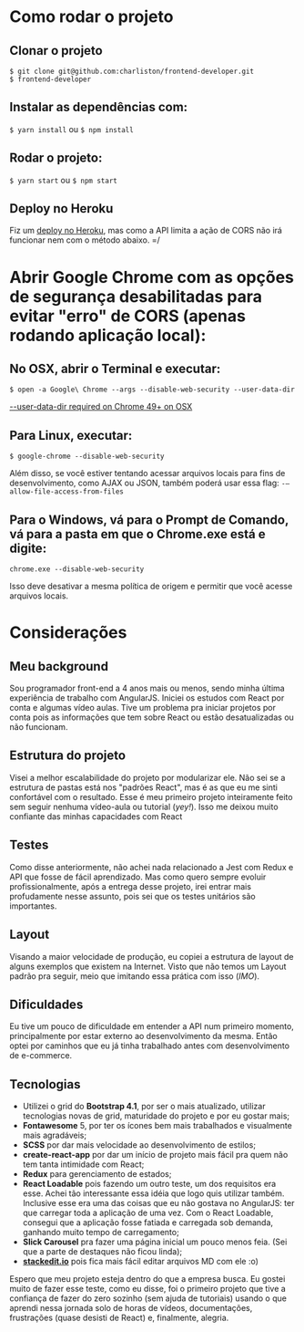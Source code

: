 # Como rodar o projeto

 ## Clonar o projeto

 ```
$ git clone git@github.com:charliston/frontend-developer.git
$ frontend-developer
 ```

## Instalar as dependências com:
`$ yarn install`
ou
`$ npm install`

## Rodar o projeto:
`$ yarn start`
ou
`$ npm start`

## Deploy no Heroku
Fiz um [deploy no Heroku](https://warm-reef-20582.herokuapp.com/), mas como a API limita a ação de CORS não irá funcionar nem com o método abaixo. =/


# Abrir Google Chrome com as opções de segurança desabilitadas para evitar "erro" de CORS (apenas rodando aplicação local):

## No OSX, abrir o Terminal e executar:
`$ open -a Google\ Chrome --args --disable-web-security --user-data-dir`

[--user-data-dir required on Chrome 49+ on OSX](https://stackoverflow.com/a/35509189/773263)

## Para Linux, executar:
`$ google-chrome --disable-web-security`

Além disso, se você estiver tentando acessar arquivos locais para fins de desenvolvimento, como AJAX ou JSON, também poderá
usar essa flag:
`-–allow-file-access-from-files`

## Para o Windows, vá para o Prompt de Comando, vá para a pasta em que o Chrome.exe está e digite:
`chrome.exe --disable-web-security`

Isso deve desativar a mesma política de origem e permitir que você acesse arquivos locais.

# Considerações

## Meu background
Sou programador front-end a 4 anos mais ou menos, sendo minha última experiência de trabalho com AngularJS. Iniciei os
estudos com React por conta e algumas vídeo aulas. Tive um problema pra iniciar projetos por conta pois as informações
que tem sobre React ou estão desatualizadas ou não funcionam.

## Estrutura do projeto
Visei a melhor escalabilidade do projeto por modularizar ele. Não sei se a estrutura de pastas está nos "padrões React",
mas é as que eu me sinti confortável com o resultado.
Esse é meu primeiro projeto inteiramente feito sem seguir nenhuma vídeo-aula ou tutorial (*yey!*). Isso me deixou muito
confiante das minhas capacidades com React

## Testes
Como disse anteriormente, não achei nada relacionado a Jest com Redux e API que fosse de fácil aprendizado. Mas como
quero sempre evoluir profissionalmente, após a entrega desse projeto, irei entrar mais profudamente nesse assunto, pois
sei que os testes unitários são importantes.

## Layout
Visando a maior velocidade de produção, eu copiei a estrutura de layout de alguns exemplos que existem na Internet.
Visto que não temos um Layout padrão pra seguir, meio que imitando essa prática com isso (*IMO*).

## Dificuldades
Eu tive um pouco de dificuldade em entender a API num primeiro momento, principalmente por estar externo ao desenvolvimento
da mesma. Então optei por caminhos que eu já tinha trabalhado antes com desenvolvimento de e-commerce.

## Tecnologias
- Utilizei o grid do **Bootstrap 4.1**, por ser o mais atualizado, utilizar tecnologias novas de grid, maturidade do projeto e
por eu gostar mais;
- **Fontawesome** 5, por ter os ícones bem mais trabalhados e visualmente mais agradáveis;
- **SCSS** por dar mais velocidade ao desenvolvimento de estilos;
- **create-react-app** por dar um início de projeto mais fácil pra quem não tem tanta intimidade com React;
- **Redux** para gerenciamento de estados;
- **React Loadable** pois fazendo um outro teste, um dos requisitos era esse. Achei tão interessante essa idéia que logo quis
utilizar também. Inclusive esse era uma das coisas que eu não gostava no AngularJS: ter que carregar toda a aplicação de
uma vez. Com o React Loadable, consegui que a aplicação fosse fatiada e carregada sob demanda, ganhando muito tempo de
carregamento;
- **Slick Carousel** pra fazer uma página inicial um pouco menos feia. (Sei que a parte de destaques não ficou linda);
- **[stackedit.io](stackedit.io)** pois fica mais fácil editar arquivos MD com ele :o)

Espero que meu projeto esteja dentro do que a empresa busca. Eu gostei muito de fazer esse teste, como eu disse, foi o
primeiro projeto que tive a confiança de fazer do zero sozinho (sem ajuda de tutoriais) usando o que aprendi nessa
jornada solo de horas de vídeos, documentações, frustrações (quase desisti de React) e, finalmente, alegria.